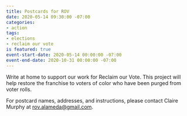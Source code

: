 ```yaml
---
title: Postcards for ROV
date: 2020-05-14 09:30:00 -07:00
categories:
- action
tags:
- elections
- reclaim our vote
is featured: true
event-start-date: 2020-05-14 00:00:00 -07:00
event-end-date: 2020-10-31 00:00:00 -07:00
---
```


Write at home to support our work for Reclaim our Vote. 
This project will help restore the franchise to voters of color who have been purged from voter rolls.

For postcard names, addresses, and instructions, please contact Claire Murphy at rov.alameda@gmail.com. 
